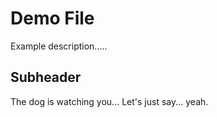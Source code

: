 # Demo File

Example description.....

## Subheader

The dog is watching you...
Let's just say... yeah.